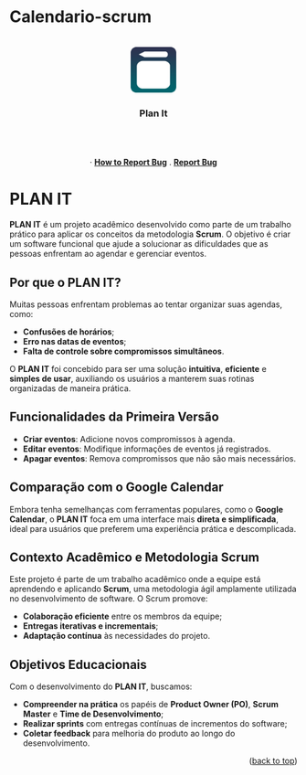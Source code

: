 # Calendario-scrum
<a id="readme-top"></a>

<!-- PROJECT LOGO -->
<br />
<div align="center">
  <a href="https://github.com/PedrFelip/Calendario-scrum">
    <img src="images/logo.png" alt="Logo" width="80" height="80">
  </a>

<h3 align="center">Plan It</h3>

  <p align="center">
    <br />
    <br />
    <br />
    ·
    <a href="https://github.com/PedrFelip/Calendario-scrum/issues"><strong>How to Report Bug</strong></a>
    .
    <a href="https://github.com/PedrFelip/Calendario-scrum/issues"><strong>Report Bug</strong></a>

  </p>
</div>






# PLAN IT

**PLAN IT** é um projeto acadêmico desenvolvido como parte de um trabalho prático para aplicar os conceitos da metodologia **Scrum**. O objetivo é criar um software funcional que ajude a solucionar as dificuldades que as pessoas enfrentam ao agendar e gerenciar eventos.

## Por que o PLAN IT?

Muitas pessoas enfrentam problemas ao tentar organizar suas agendas, como:

- **Confusões de horários**;
- **Erro nas datas de eventos**;
- **Falta de controle sobre compromissos simultâneos**.

O **PLAN IT** foi concebido para ser uma solução **intuitiva**, **eficiente** e **simples de usar**, auxiliando os usuários a manterem suas rotinas organizadas de maneira prática.

## Funcionalidades da Primeira Versão

- **Criar eventos**: Adicione novos compromissos à agenda.
- **Editar eventos**: Modifique informações de eventos já registrados.
- **Apagar eventos**: Remova compromissos que não são mais necessários.

## Comparação com o Google Calendar

Embora tenha semelhanças com ferramentas populares, como o **Google Calendar**, o **PLAN IT** foca em uma interface mais **direta e simplificada**, ideal para usuários que preferem uma experiência prática e descomplicada.

## Contexto Acadêmico e Metodologia Scrum

Este projeto é parte de um trabalho acadêmico onde a equipe está aprendendo e aplicando **Scrum**, uma metodologia ágil amplamente utilizada no desenvolvimento de software. O Scrum promove:

- **Colaboração eficiente** entre os membros da equipe;
- **Entregas iterativas e incrementais**;
- **Adaptação contínua** às necessidades do projeto.

## Objetivos Educacionais

Com o desenvolvimento do **PLAN IT**, buscamos:

- **Compreender na prática** os papéis de **Product Owner (PO)**, **Scrum Master** e **Time de Desenvolvimento**;
- **Realizar sprints** com entregas contínuas de incrementos do software;
- **Coletar feedback** para melhoria do produto ao longo do desenvolvimento.

<p align="right">(<a href="#readme-top">back to top</a>)</p>

